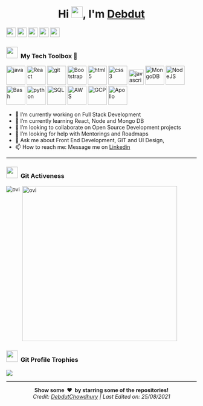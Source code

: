  
<!--  # [Hi <img src="https://raw.githubusercontent.com/ABSphreak/ABSphreak/master/gifs/Hi.gif" width="30px"> I am DEBDUT CHOWDHURY][Portfolio] -->
 <h1 align="center">Hi <img src="https://raw.githubusercontent.com/MartinHeinz/MartinHeinz/master/wave.gif" width="30">, I'm <a href=https://debdutchowdhury.netlify.com/>Debdut</a></h1>
 
<!--  [Portfolio] -->
[<img height="25" src="https://img.shields.io/badge/linkedin-blue.svg?&style=for-the-badge&logo=linkedin&logoColor=white" />][LinkedIn]
[<img height="25" src="https://img.shields.io/badge/GitHub-100000?style=for-the-badge&logo=github&logoColor=white" />][Github]
[<img height="25" src="https://img.shields.io/badge/-Hackerrank-2EC866?style=for-the-badge&logo=HackerRank&logoColor=white" />][Hackerrank]
[<img height="25" src="https://img.shields.io/badge/Gmail-D14836?style=for-the-badge&logo=gmail&logoColor=white" />][Gmail]
<img height="25" src="https://komarev.com/ghpvc/?username=DebdutChowdhury&color=blueviolet" />

<!-- ![alt text](Cover.jpg)-->

### <img src="https://media.giphy.com/media/iY8CRBdQXODJSCERIr/giphy.gif" width="30px">&nbsp; My Tech Toolbox 🧰


<p align="left">
<img src="https://www.vectorlogo.zone/logos/java/java-ar21.svg" alt="java" height="50"/>
<img src="https://www.vectorlogo.zone/logos/reactjs/reactjs-ar21.svg" alt="React" height="50"/>
<img src="https://www.vectorlogo.zone/logos/git-scm/git-scm-ar21.svg" alt="git" height="50"/>
<img src="https://www.vectorlogo.zone/logos/getbootstrap/getbootstrap-ar21.svg" alt="Bootstrap" height="50"/>
<img src="https://www.vectorlogo.zone/logos/w3_html5/w3_html5-ar21.svg" alt="html5" height="50"/>
<img src="https://www.vectorlogo.zone/logos/netlifyapp_watercss/netlifyapp_watercss-ar21.svg" alt="css3" height="50"/>
<img src="https://www.vectorlogo.zone/logos/javascript/javascript-ar21.svg" alt="javascript" height="40"/></code> 
<img src="https://www.vectorlogo.zone/logos/mongodb/mongodb-ar21.svg" alt="MongoDB" height="50"/>
<img src="https://www.vectorlogo.zone/logos/nodejs/nodejs-ar21.svg" alt="NodeJS" height="50"/>
<img src="https://www.vectorlogo.zone/logos/gnu_bash/gnu_bash-ar21.svg" alt="Bash" height="50"/>
<!-- <img src="https://www.vectorlogo.zone/logos/figma/figma-ar21.svg" alt="Figma" height="50"/> -->
<img src="https://www.vectorlogo.zone/logos/python/python-ar21.svg" alt="python" height="50"/>
<img src="https://www.vectorlogo.zone/logos/mysql/mysql-ar21.svg" alt="SQL" height="50"/>
<img src="https://www.vectorlogo.zone/logos/amazon_aws/amazon_aws-ar21.svg" alt="AWS" height="50"/>
<img src="https://www.vectorlogo.zone/logos/google_cloud/google_cloud-ar21.svg" alt="GCP" height="50"/>
<img src="https://www.vectorlogo.zone/logos/apollographql/apollographql-ar21.svg" alt="Apollo" height="50"/>
<!--<code><img src="https://www.vectorlogo.zone/logos/java/java-ar21.svg" alt="java" height="50"/>-->
</p>

<!--  ![About](https://github-profile-summary-cards.vercel.app/api/cards/profile-details?username=DebdutChowdhury&theme=vue) -->
 
- 🔭 I’m currently working on Full Stack Development
- 🌱 I’m currently learning React, Node and Mongo DB
- 👯 I’m looking to collaborate on Open Source Development projects
- 🤔 I’m looking for help with Mentorings and Roadmaps
- 💬 Ask me about Front End Development, GIT and UI Design, 
- 📫 How to reach me: Message me on [Linkedin][Linkedin]
<!--- ⚡ Fun fact: ...-->

---

### <img src="https://media.giphy.com/media/iY8CRBdQXODJSCERIr/giphy.gif" width="30px">&nbsp; Git Activeness

<p><img align="left" src="https://github-readme-stats.vercel.app/api/top-langs?username=DebdutChowdhury&show_icons=true&locale=en&layout=compact&theme=chartreuse-dark" alt="ovi" /></p>
<p>&nbsp;<img src="https://github-readme-stats.vercel.app/api?username=DebdutChowdhury&show_icons=true&locale=en&theme=chartreuse-dark" alt="ovi" width="410" /></p>


 
### <img src="https://media.giphy.com/media/iY8CRBdQXODJSCERIr/giphy.gif" width="30px">&nbsp; Git Profile Trophies
<img src="https://github-profile-trophy.vercel.app/?username=DebdutChowdhury&theme=flat&no-bg=true" />
 
 
<!--  ### <img src="https://media.giphy.com/media/iY8CRBdQXODJSCERIr/giphy.gif" width="30px">&nbsp; Latest Projects
 - [Login Registration system by Angular](https://github.com/SwarnadeepGhosh/Login-Page-Angular) -- [Live link](https://login-swarna.web.app/)
 - [TODO list using Angular](https://github.com/SwarnadeepGhosh/Todo-List-Angular) -- [Live link](https://swarnadeepghosh.github.io/todo/)
 - [COVID19 Data Analysis](https://github.com/SwarnadeepGhosh/COVID19-Data-Analysis)
 - [Technology-Blog using basic HTML,CSS](https://github.com/SwarnadeepGhosh/Technology-Blog) -- [Live link](https://swarnadeepghosh.github.io/Technology-Blog)
 - [DVD Rental SQL Project](https://github.com/SwarnadeepGhosh/DVD-Rental-SQL-Project)
 - [Weather Forecast by Python and MetaWeather API](https://github.com/SwarnadeepGhosh/Python-Small-Projects/blob/master/weather_forecast_by_MetaWeather_API.py) -->

---
[Twitter]: https://twitter.com/ChowdhuryDebdut
[Portfolio]: https://debdutchowdhury.netlify.com
[gmail]: mailto:debdut.chowdhury.official@gmail.com
[Linkedin]: https://www.linkedin.com/in/debdut-chowdhury-111a54166/
<!-- [Medium]: https://medium.com/@Swarnadeep -->
[Facebook]: https://www.facebook.com/debdut.chowdhury.14
[Hackerrank]: https://www.hackerrank.com/debdut_chowdhur1
[Github]: https://github.com/DebdutChowdhury


<div align="center">
<b>Show some &nbsp;❤️&nbsp; by starring some of the repositories!</b><br>
 <i>Credit: <a href="https://github.com/DebdutChowdhury">DebdutChowdhury</a> | Last Edited on: 25/08/2021</i>
 </div>
<!-- 📊 📈 🎴 💬 ❤ 🐕 
![Quote](https://github-readme-quotes.herokuapp.com/quote?theme=highcontrast&animation=grow_out_in&layout=default&font=Redressed)
 ![Visitor Count](https://profile-counter.glitch.me/{SwarnadeepGhosh}/count.svg)
<br /> -->
